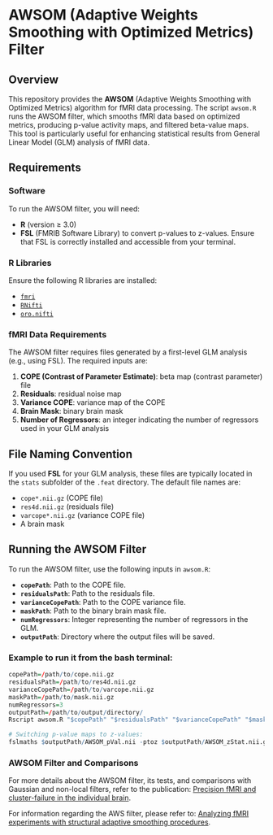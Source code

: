 # AWSOM (Adaptive Weights Smoothing with Optimized Metrics) Filter

## Overview

This repository provides the **AWSOM** (Adaptive Weights Smoothing with Optimized Metrics) algorithm for fMRI data processing. The script `awsom.R` runs the AWSOM filter, which smooths fMRI data based on optimized metrics, producing p-value activity maps, and filtered beta-value maps. This tool is particularly useful for enhancing statistical results from General Linear Model (GLM) analysis of fMRI data.

## Requirements

### Software

To run the AWSOM filter, you will need:

- **R** (version ≥ 3.0)
- **FSL** (FMRIB Software Library) to convert p-values to z-values. Ensure that FSL is correctly installed and accessible from your terminal.

### R Libraries

Ensure the following R libraries are installed:

- [`fmri`](https://CRAN.R-project.org/package=fmri)
- [`RNifti`](https://cran.r-project.org/web/packages/RNifti/index.html)
- [`oro.nifti`](https://cran.r-project.org/web/packages/oro.nifti/index.html)

### fMRI Data Requirements

The AWSOM filter requires files generated by a first-level GLM analysis (e.g., using FSL). The required inputs are:

1. **COPE (Contrast of Parameter Estimate)**: beta map (contrast parameter) file
2. **Residuals**: residual noise map
3. **Variance COPE**: variance map of the COPE
4. **Brain Mask**: binary brain mask
5. **Number of Regressors**: an integer indicating the number of regressors used in your GLM analysis

## File Naming Convention

If you used **FSL** for your GLM analysis, these files are typically located in the `stats` subfolder of the `.feat` directory. The default file names are:

- `cope*.nii.gz` (COPE file)
- `res4d.nii.gz` (residuals file)
- `varcope*.nii.gz` (variance COPE file)
- A brain mask

## Running the AWSOM Filter

To run the AWSOM filter, use the following inputs in `awsom.R`:

- **`copePath`**: Path to the COPE file.
- **`residualsPath`**: Path to the residuals file.
- **`varianceCopePath`**: Path to the COPE variance file.
- **`maskPath`**: Path to the binary brain mask file.
- **`numRegressors`**: Integer representing the number of regressors in the GLM.
- **`outputPath`**: Directory where the output files will be saved.

### Example to run it from the bash terminal:

```r
copePath=/path/to/cope.nii.gz
residualsPath=/path/to/res4d.nii.gz
varianceCopePath=/path/to/varcope.nii.gz
maskPath=/path/to/mask.nii.gz
numRegressors=3
outputPath=/path/to/output/directory/
Rscript awsom.R "$copePath" "$residualsPath" "$varianceCopePath" "$maskPath" "$numRegressors" "$outputPath"

# Switching p-value maps to z-values:
fslmaths $outputPath/AWSOM_pVal.nii -ptoz $outputPath/AWSOM_zStat.nii.gz
```
### AWSOM Filter and Comparisons

For more details about the AWSOM filter, its tests, and comparisons with Gaussian and non-local filters, refer to the publication: [Precision fMRI and cluster-failure in the individual brain](https://onlinelibrary.wiley.com/doi/10.1002/hbm.26813).

For information regarding the AWS filter, please refer to: [Analyzing fMRI experiments with structural adaptive smoothing procedures](https://www.sciencedirect.com/science/article/abs/pii/S1053811906007117?via%3Dihub).


